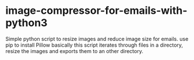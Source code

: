 # image-compressor-for-emails-with-python3
Simple  python script to resize images and  reduce image size for emails. 
use pip to install Pillow
basically this script iterates through files in a directory, resize the images and exports them to an other directory.
